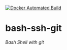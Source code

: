 [![Docker Automated Build](https://img.shields.io/docker/cloud/automated/kharenzze/bash-ssh-git.svg)](https://hub.docker.com/r/kharenzze/bash-ssh-git/) 

# bash-ssh-git

_Bash Shell with git_